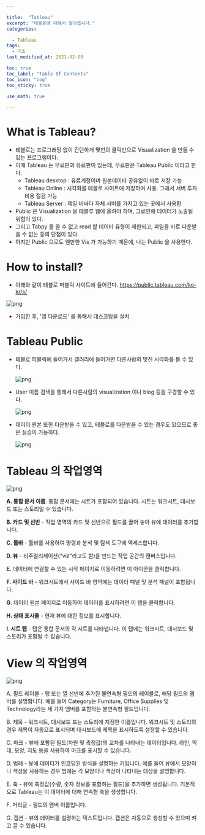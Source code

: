 ```yaml
---

title:  "Tableau"
excerpt: "테블로에 대해서 알아봅시다."
categories:

  - Tableau
tags:
  - 기초
last_modified_at: 2021-02-09

toc: true
toc_label: "Table Of Contents"
toc_icon: "cog"
toc_sticky: true

use_math: true

---
```


# What is Tableau?

- 테블로는 프로그래밍 없이 간단하게 몇번의 클릭만으로 Visualization 을 만들 수 있는 프로그램이다.
- 이때 Tableau 는 무료판과 유료판이 있는데, 무료판은 Tableau Public 이라고 한다.
  - Tableau desktop : 유료계정이며 원본데이터 공유없이 바로 저장 가능
  - Tableau Online : 시각화를 테블로 사이트에 저장하며 사용. 그래서 서버 투자비용 절감 가능
  - Tableau Server : 제일 비싸다 자체 서버를 가지고 있는 곳에서 사용함
- Public 은 Visualization 을 테블루 웹에 올려야 하며, 그로인해 데이터가 노출될 위험이 있다.
- 그리고 Tabpy 를 쓸 수 없고 read 할 데이터 유형이 제한되고, 파일을 바로 다운받을 수 없는 등의 단점이 있다.
- 하지만 Public 으로도 웬만한 Vis 가 가능하기 때문에, 나는 Public 을 사용한다.



# How to install? 

- 아래와 같이 테블로 퍼블릭 사이트에 들어간다. <https://public.tableau.com/ko-kr/s/>

![png](/assets/images/Tableau/c1.PNG)

- 가입한 후, '앱 다운로드' 를 통해서 데스크탑을 설치



# Tableau Public

- 테블로 퍼블릭에 들어가서 갤러리에 들어가면 다른사람의 멋진 시각화를 볼 수 있다.

  ![png](/assets/images/Tableau/c2.PNG)

- User 이름 검색을 통해서 다른사람의 visualization 이나 blog 등을 구경할 수 있다.

   ![png](/assets/images/Tableau/c3.PNG)

- 데이터 원본 또한 다운받을 수 있고, 테블로를 다운받을 수 있는 경우도 있으므로 좋은 실습이 가능하다.

  ![png](/assets/images/Tableau/c4.PNG)



# Tableau 의 작업영역

![png](/assets/images/Tableau/c5.PNG)

**A. 통합 문서 이름**. 통합 문서에는 시트가 포함되어 있습니다. 시트는 워크시트, 대시보드 또는 스토리일 수 있습니다. 

**B. 카드 및 선반** - 작업 영역의 카드 및 선반으로 필드를 끌어 놓아 뷰에 데이터를 추가합니다.

**C. 툴바** - 툴바를 사용하여 명령과 분석 및 탐색 도구에 액세스합니다.

**D. 뷰** - 비주얼리제이션("viz"라고도 함)을 만드는 작업 공간의 캔버스입니다.

**E.** 데이터에 연결할 수 있는 시작 페이지로 이동하려면 이 아이콘을 클릭합니다. 

**F. 사이드 바** - 워크시트에서 사이드 바 영역에는 데이터 패널 및 분석 패널이 포함됩니다.

**G**. 데이터 원본 페이지로 이동하여 데이터를 표시하려면 이 탭을 클릭합니다. 

**H. 상태 표시줄** - 현재 뷰에 대한 정보를 표시합니다.

**I. 시트 탭** - 탭은 통합 문서의 각 시트를 나타냅니다. 이 탭에는 워크시트, 대시보드 및 스토리가 포함될 수 있습니다. 



# View 의 작업영역

![png](/assets/images/Tableau/c6.PNG)

A. 필드 레이블 - 행 또는 열 선반에 추가된 불연속형 필드의 레이블로, 해당 필드의 멤버를 설명합니다. 예를 들어 Category는 Furniture, Office Supplies 및 Technology라는 세 가지 멤버를 포함하는 불연속형 필드입니다.

B. 제목 - 워크시트, 대시보드 또는 스토리에 지정한 이름입니다. 워크시트 및 스토리의 경우 제목이 자동으로 표시되며 대시보드에 제목을 표시하도록 설정할 수 있습니다.

C. 마크 - 뷰에 포함된 필드(차원 및 측정값)의 교차를 나타내는 데이터입니다. 라인, 막대, 모양, 지도 등을 사용하여 마크를 표시할 수 있습니다.

D. 범례 - 뷰에 데이터가 인코딩된 방식을 설명하는 키입니다. 예를 들어 뷰에서 모양이나 색상을 사용하는 경우 범례는 각 모양이나 색상이 나타내는 대상을 설명합니다.

E. 축 - 뷰에 측정값(수량, 숫자 정보를 포함하는 필드)을 추가하면 생성됩니다. 기본적으로 Tableau는 이 데이터에 대해 연속형 축을 생성합니다.

F. 머리글 - 필드의 멤버 이름입니다.

G. 캡션 - 뷰의 데이터를 설명하는 텍스트입니다. 캡션은 자동으로 생성할 수 있으며 켜고 끌 수 있습니다.